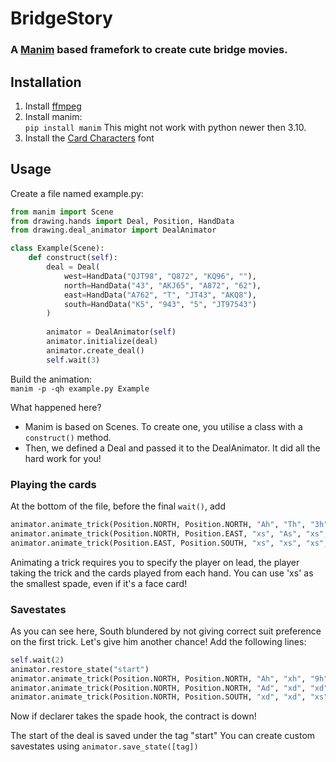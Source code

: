 # BridgeStory
### A [Manim](https://github.com/ManimCommunity/manim) based framefork to create cute bridge movies.

## Installation
1. Install [ffmpeg](https://www.ffmpeg.org/)
2. Install manim:  
`pip install manim`
This might not work with python newer then 3.10.
3. Install the [Card Characters](https://font.download/font/card-characters) font

## Usage
Create a file named example.py:  
```py
from manim import Scene
from drawing.hands import Deal, Position, HandData
from drawing.deal_animator import DealAnimator

class Example(Scene):
    def construct(self):
        deal = Deal(
            west=HandData("QJT98", "Q872", "KQ96", ""),
            north=HandData("43", "AKJ65", "A872", "62"),
            east=HandData("A762", "T", "JT43", "AKQ8"),
            south=HandData("K5", "943", "5", "JT97543")
        )
        
        animator = DealAnimator(self)
        animator.initialize(deal)
        animator.create_deal()
        self.wait(3)
```

Build the animation:  
`manim -p -qh example.py Example`

What happened here?  
- Manim is based on Scenes. To create one, you utilise a class with a `construct()` method.
- Then, we defined a Deal and passed it to the DealAnimator. It did all the hard work for you!

### Playing the cards

At the bottom of the file, before the final `wait()`, add  
```py
animator.animate_trick(Position.NORTH, Position.NORTH, "Ah", "Th", "3h", "7h")
animator.animate_trick(Position.NORTH, Position.EAST, "xs", "As", "xs", "xs")
animator.animate_trick(Position.EAST, Position.SOUTH, "xs", "xs", "xs", "xs")
```

Animating a trick requires you to specify the player on lead, the player taking the trick
and the cards played from each hand. You can use 'xs' as the smallest spade, even if it's a face card!

### Savestates

As you can see here, South blundered by not giving correct suit preference on the first trick.
Let's give him another chance! Add the following lines:
```py
self.wait(2)
animator.restore_state("start")
animator.animate_trick(Position.NORTH, Position.NORTH, "Ah", "xh", "9h", "xh")
animator.animate_trick(Position.NORTH, Position.NORTH, "Ad", "xd", "xd", "xd")
animator.animate_trick(Position.NORTH, Position.SOUTH, "xd", "xd", "xs", "xd")
```

Now if declarer takes the spade hook, the contract is down!

The start of the deal is saved under the tag "start"
You can create custom savestates using `animator.save_state([tag])`

